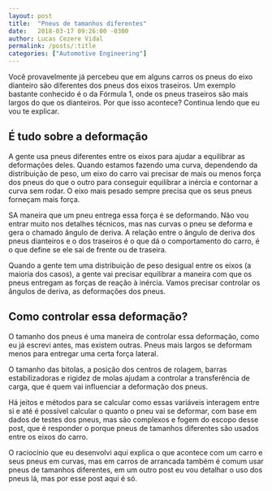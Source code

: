 ```yaml
---
layout: post
title:  "Pneus de tamanhos diferentes"
date:   2018-03-17 09:26:00 -0300
author: Lucas Cezere Vidal
permalink: /posts/:title
categories: ["Automotive Engineering"]
---
```

Você provavelmente já percebeu que em alguns carros os pneus do eixo dianteiro são diferentes dos pneus dos eixos traseiros. Um exemplo bastante conhecido é o da Fórmula 1, onde os pneus traseiros são mais largos do que os dianteiros. Por que isso acontece? Continua lendo que eu vou te explicar.

## É tudo sobre a deformação

A gente usa pneus diferentes entre os eixos para ajudar a equilibrar as deformações deles. Quando estamos fazendo uma curva, dependendo da distribuição de peso, um eixo do carro vai precisar de mais ou menos força dos pneus do que o outro para conseguir equilibrar a inércia e contornar a curva sem rodar. O eixo mais pesado sempre precisa que os seus pneus forneçam mais força.

SA maneira que um pneu entrega essa força é se deformando. Não vou entrar muito nos detalhes técnicos, mas nas curvas o pneu se deforma e gera o chamado ângulo de deriva. A relação entre o ângulo de deriva dos pneus dianteiros e o dos traseiros é o que dá o comportamento do carro, é o que define se ele sai de frente ou de traseira.

Quando a gente tem uma distribuição de peso desigual entre os eixos (a maioria dos casos), a gente vai precisar equilibrar a maneira com que os pneus entregam as forças de reação à inércia. Vamos precisar controlar os ângulos de deriva, as deformações dos pneus.

## Como controlar essa deformação?

O tamanho dos pneus é uma maneira de controlar essa deformação, como eu já escrevi antes, mas existem outras. Pneus mais largos se deformam menos para entregar uma certa força lateral.

O tamanho das bitolas, a posição dos centros de rolagem, barras estabilizadoras e rigidez de molas ajudam a controlar a transferência de carga, que é quem vai influenciar a deformação dos pneus.

Há jeitos e métodos para se calcular como essas variáveis interagem entre si e até é possível calcular o quanto o pneu vai se deformar, com base em dados de testes dos pneus, mas são complexos e fogem do escopo desse post, que é responder o porque pneus de tamanhos diferentes são usados entre os eixos do carro.

O raciocínio que eu desenvolvi aqui explica o que acontece com um carro e seus pneus em curvas, mas em carros de arrancada também é comum usar pneus de tamanhos diferentes, em um outro post eu vou detalhar o uso dos pneus lá, mas por esse post aqui é só.
